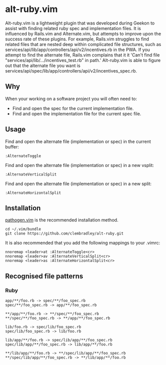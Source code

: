 alt-ruby.vim
============

Alt-ruby.vim is a lightweight plugin that was developed during Geekon to assist with finding related ruby spec and implementation files.
It is influenced by Rails.vim and Alternate.vim, but attempts to improve upon the success rate of these plugins.
For example, Rails.vim struggles to find related files that are nested deep within complicated file structures,
such as services/api/lib/app/controllers/api/v2/incentives.rb in the PWA. If you attempt to find the alternate file,
Rails.vim complains that it it 'Can't find file "services/api/lib/.../incentives_test.rb" in path.'
Alt-ruby.vim is able to figure out that the alternate file you want is services/api/spec/lib/app/controllers/api/v2/incentives_spec.rb.

## Why

When your working on a software project you will often need to:

* Find and open the spec for the current implementation file.
* Find and open the implementation file for the current spec file.

## Usage

Find and open the alternate file (implementation or spec) in the current buffer:

```vim
:AlternateToggle
```

Find and open the alternate file (implementation or spec) in a new vsplit:

```vim
:AlternateVerticalSplit
```

Find and open the alternate file (implementation or spec) in a new split:

```vim
:AlternateHorizontalSplit
```

## Installation

[pathogen.vim](https://github.com/tpope/vim-pathogen) is the recommended installation method. 

    cd ~/.vim/bundle
    git clone https://github.com/clembradley/alt-ruby.git

It is also recommended that you add the following mappings to your .vimrc:

    nnoremap <leader>at :AlternateToggle<cr>
    nnoremap <leader>av :AlternateVerticalSplit<cr>
    nnoremap <leader>as :AlternateHorizontalSplit<cr>


## Recognised file patterns

### Ruby

```
app/**/foo.rb -> spec/**/foo_spec.rb
spec/**/foo_spec.rb -> app/**/foo_spec.rb

**/app/**/foo.rb -> **/spec/**/foo_spec.rb
**/spec/**/foo_spec.rb -> **/app/**/foo_spec.rb

lib/foo.rb -> spec/lib/foo_spec.rb
spec/lib/foo_spec.rb -> lib/foo.rb

lib/app/**/foo.rb -> spec/lib/app/**/foo_spec.rb
spec/lib/app/**/foo_spec.rb -> lib/app/**/foo.rb

**/lib/app/**/foo.rb -> **/spec/lib/app/**/foo_spec.rb
**/spec/lib/app/**/foo_spec.rb -> **/lib/app/**/foo.rb
```
